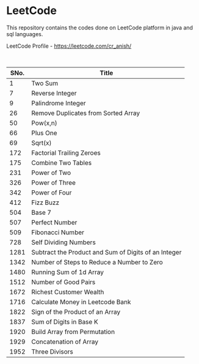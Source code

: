 # LeetCode

This repository contains the codes done on LeetCode platform in java and sql languages.

LeetCode Profile - https://leetcode.com/cr_anish/

<br>

| SNo. | Title |
| ----- | ----- |
| 1 | Two Sum |
| 7 | Reverse Integer |
| 9 | Palindrome Integer |
| 26 | Remove Duplicates from Sorted Array |
| 50 | Pow(x,n) |
| 66 | Plus One |
| 69 | Sqrt(x) |
| 172 | Factorial Trailing Zeroes |
| 175 | Combine Two Tables |
| 231 | Power of Two |
| 326 | Power of Three |
| 342 | Power of Four |
| 412 | Fizz Buzz |
| 504 | Base 7 |
| 507 | Perfect Number |
| 509 | Fibonacci Number |
| 728	| Self Dividing Numbers |
| 1281 | Subtract the Product and Sum of Digits of an Integer|
| 1342 | Number of Steps to Reduce a Number to Zero |
| 1480 | Running Sum of 1d Array |
| 1512 | Number of Good Pairs |
| 1672 | Richest Customer Wealth |
| 1716 | Calculate Money in Leetcode Bank |
| 1822 | Sign of the Product of an Array |
| 1837 | Sum of Digits in Base K |
| 1920 | Build Array from Permutation |
| 1929 | Concatenation of Array |
| 1952 | Three Divisors |

